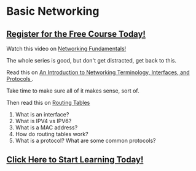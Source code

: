 # Basic Networking
##  [Register for the Free Course Today!](https://roppers.thinkific.com/courses/computing-fundamentals)
Watch this video on [Networking Fundamentals!](https://www.youtube.com/watch?v=3QhU9jd03a0&list=PL8dPuuaLjXtNlUrzyH5r6jN9ulIgZBpdo&index=29)

The whole series is good, but don't get distracted, get back to this.

Read this on [An Introduction to Networking Terminology, Interfaces, and Protocols
](https://www.digitalocean.com/community/tutorials/an-introduction-to-networking-terminology-interfaces-and-protocols). 

Take time to make sure all of it makes sense, sort of. 

Then read this on [Routing Tables](https://www.geeksforgeeks.org/routing-tables-in-computer-network/)

1. What is an interface?
2. What is IPV4 vs IPV6?
3. What is a MAC address? 
4. How do routing tables work?
5. What is a protocol? What are some common protocols?
##  [Click Here to Start Learning Today!](https://roppers.thinkific.com/courses/computing-fundamentals)

